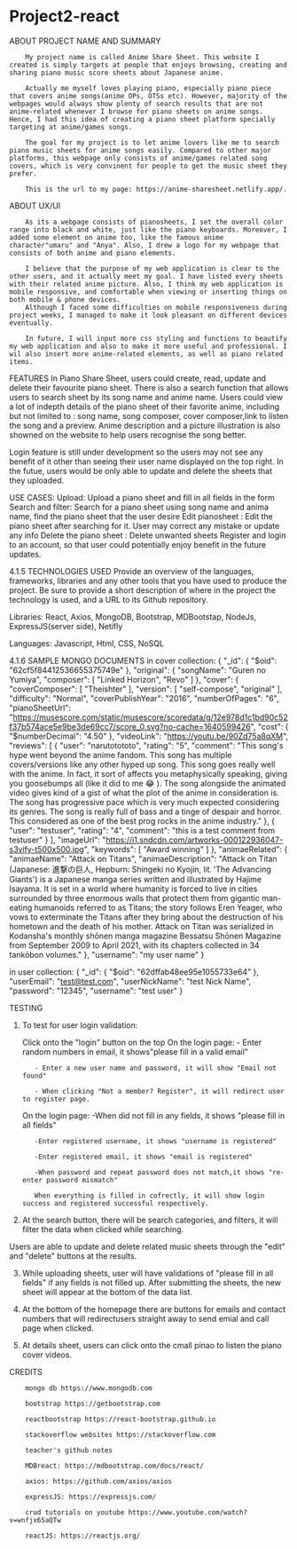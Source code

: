 # Project2-react

ABOUT PROJECT NAME AND SUMMARY

        My project name is called Anime Share Sheet. This website I created is simply targets at people that enjoys browsing, creating and sharing piano music score sheets about Japanese anime. 

        Actually me myself loves playing piano, especially piano piece that covers anime songs(anime OPs, OTSs etc). However, majority of the webpages would always show plenty of search results that are not anime-related whenever I browse for piano sheets on anime songs. Hence, I had this idea of creating a piano sheet platform specially targeting at anime/games songs.

        The goal for my project is to let anime lovers like me to search piano music sheets for anime songs easily. Compared to other major platforms, this webpage only consists of anime/games related song covers, which is very convinent for people to get the music sheet they prefer.

        This is the url to my page: https://anime-sharesheet.netlify.app/.



ABOUT UX/UI

        As its a webpage consists of pianosheets, I set the overall color range into black and white, just like the piano keyboards. Moreover, I added some element on anime too, like the famous anime character"umaru" and "Anya". Also, I drew a logo for my webpage that consists of both anime and piano elements.

        I believe that the purpose of my web application is clear to the other users, and it actually meet my goal. I have listed every sheets with their related anime picture. Also, I think my web application is mobile responsive, and comfortable when viewing or inserting things on both mobile & phone devices. 
        Although I faced some difficulties on mobile responsiveness during project weeks, I managed to make it look pleasant on different devices eventually.

        In future, I will input more css styling and functions to beautify my web application and also to make it more useful and professional. I wil also insert more anime-related elements, as well as piano related items.


FEATURES
In Piano Share Sheet, users could create, read, update and delete their favourite piano sheet. There is also a search function that allows users to search sheet by its song name and anime name. Users could view a lot of indepth details of the piano sheet of their favorite anime, including but not limited to : song name, song composer, cover composer,link to listen the song and a preview. Anime description and a picture illustration is also showned on the website to help users recognise the song better.

Login feature is still under development so the users may not see any benefit of it other than seeing their user name displayed on the top right. In the futue, users would be only able to update and delete the sheets that they uploaded.

USE CASES:
Upload: Upload a piano sheet and fill in all fields in the form
Search and filter: Search for a piano sheet using song name and anima name, find the piano sheet that the user desire
Edit pianosheet : Edit the piano sheet after searching for it. User may correct any mistake or update any info
Delete the piano sheet : Delete unwanted sheets
Register and login to an account, so that user could potentially enjoy benefit in the future updates.

4.1.5 TECHNOLOGIES USED
Provide an overview of the languages, frameworks, libraries and any other tools that you have used to produce the project.  Be sure to provide a short description of where in the project the technology is used, and a URL to its Github repository. 

Libraries: React, Axios, MongoDB, Bootstrap, MDBootstap, NodeJs, ExpressJS(server side), Netifly

Languages: Javascript, Html, CSS, NoSQL


4.1.6 SAMPLE MONGO DOCUMENTS
in cover collection:
{
  "_id": {
    "$oid": "62cf5f84412536655375749e"
  },
  "original": {
    "songName": "Guren no Yumiya",
    "composer": [
      "Linked Horizon",
      "Revo"
    ]
  },
  "cover": {
    "coverComposer": [
      "Theishter"
    ],
    "version": [
      "self-compose",
      "original"
    ],
    "difficulty": "Normal",
    "coverPublishYear": "2016",
    "numberOfPages": "6",
    "pianoSheetUrl": "https://musescore.com/static/musescore/scoredata/g/12e978d1c1bd90c52f37b574ace5e9be3de69cc7/score_0.svg?no-cache=1640599426",
    "cost": {
      "$numberDecimal": "4.50"
    },
    "videoLink": "https://youtu.be/90Zd75a8qXM",
    "reviews": [
      {
        "user": "narutotototo",
        "rating": "5",
        "comment": "This song's hype went beyond the anime fandom. This song has multiple covers/versions like any other hyped up song. This song goes really well with the anime. In fact, it sort of affects you metaphysically speaking, giving you goosebumps all (like it did to me :joy: ). The song alongside the animated video gives kind of a gist of what the plot of the anime in consideration is. The song has progressive pace which is very much expected considering its genres. The song is really full of bass and a tinge of despair and horror. This considered as one of the best prog rocks in the anime industry."
      },
      {
        "user": "testuser",
        "rating": "4",
        "comment": "this is a test comment from testuser"
      }
    ],
    "imageUrl": "https://i1.sndcdn.com/artworks-000122936047-s3vify-t500x500.jpg",
    "keywords": [
      "Award winning"
    ]
  },
  "animaeRelated": {
    "animaeName": "Attack on Titans",
    "animaeDescription": "Attack on Titan (Japanese: 進撃の巨人, Hepburn: Shingeki no Kyojin, lit. 'The Advancing Giants') is a Japanese manga series written and illustrated by Hajime Isayama. It is set in a world where humanity is forced to live in cities surrounded by three enormous walls that protect them from gigantic man-eating humanoids referred to as Titans; the story follows Eren Yeager, who vows to exterminate the Titans after they bring about the destruction of his hometown and the death of his mother. Attack on Titan was serialized in Kodansha's monthly shōnen manga magazine Bessatsu Shōnen Magazine from September 2009 to April 2021, with its chapters collected in 34 tankōbon volumes."
  },
  "username": "my user name"
}

in user collection:
{
  "_id": {
    "$oid": "62dffab48ee95e1055733e64"
  },
  "userEmail": "test@test.com",
  "userNickName": "test Nick Name",
  "password": "12345",
  "username": "test user"
}


TESTING

1. To test for user login validation:

    Click onto the "login" button on the top
      On the login page:
          - Enter random numbers in email, it shows"please fill in a valid email"

          - Enter a new user name and password, it will show "Email not found"

          - When clicking "Not a member? Register", it will redirect user to register page.

      On the login page:
          -When did not fill in any fields, it shows "please fill in all fields"

          -Enter registered username, it shows "username is registered"

          -Enter registered email, it shows "email is registered"
          
          -When password and repeat password does not match,it shows "re-enter password mismatch"

          When everything is filled in cofrectly, it will show login success and registered successful respectively.

 2. At the search button, there will be search categories, and filters, it will filter the data when clicked while searching. 

   Users are able to update and delete related music sheets through the "edit" and "delete" buttons at the results.


3. While uploading sheets, user will have validations of "please fill in all fields" if any fields is not filled up. After submitting the sheets, the new sheet will appear at the bottom of the data list.

4. At the bottom of the homepage there are buttons for emails and contact numbers that will redirectusers straight away to send emial and call page when clicked.

5. At details sheet, users can click onto the cmall pinao to listen the piano cover videos.



CREDITS

        mongo db https://www.mongodb.com

        bootstrap https://getbootstrap.com

        reactbootstrap https://react-bootstrap.github.io

        stackoverflow websites https://stackoverflow.com

        teacher's github notes

        MDBreact: https://mdbootstrap.com/docs/react/

        axios: https://github.com/axios/axios

        expressJS: https://expressjs.com/

        crud tutorials on youtube https://www.youtube.com/watch?v=wnfjx65aQTw

        reactJS: https://reactjs.org/